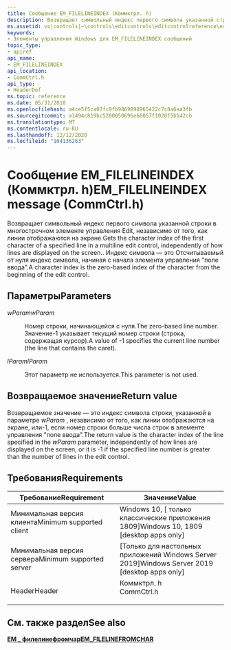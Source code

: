 ```yaml
---
title: Сообщение EM_FILELINEINDEX (Коммктрл. h)
description: Возвращает символьный индекс первого символа указанной строки в многострочном элементе управления Edit, независимо от того, как линии отображаются на экране.
ms.assetid: vs|controls|~\controls\editcontrols\editcontrolreference\editcontrolmessages\em_lineindex.htm
keywords:
- Элементы управления Windows для EM_FILELINEINDEX сообщений
topic_type:
- apiref
api_name:
- EM_FILELINEINDEX
api_location:
- CommCtrl.h
api_type:
- HeaderDef
ms.topic: reference
ms.date: 05/31/2018
ms.openlocfilehash: a4ce5f5ca07fc9fb9869898965422c7c8a6aa3fb
ms.sourcegitcommit: a1494c819bc5200050696e66057f1020f5b142cb
ms.translationtype: MT
ms.contentlocale: ru-RU
ms.lasthandoff: 12/12/2020
ms.locfileid: "104136263"
---
```

# <a name="em_filelineindex-message-commctrlh"></a><span data-ttu-id="71b57-104">Сообщение EM_FILELINEINDEX (Коммктрл. h)</span><span class="sxs-lookup"><span data-stu-id="71b57-104">EM_FILELINEINDEX message (CommCtrl.h)</span></span>

<span data-ttu-id="71b57-105">Возвращает символьный индекс первого символа указанной строки в многострочном элементе управления Edit, независимо от того, как линии отображаются на экране.</span><span class="sxs-lookup"><span data-stu-id="71b57-105">Gets the character index of the first character of a specified line in a multiline edit control, independently of how lines are displayed on the screen..</span></span> <span data-ttu-id="71b57-106">Индекс символа — это Отсчитываемый от нуля индекс символа, начиная с начала элемента управления "поле ввода".</span><span class="sxs-lookup"><span data-stu-id="71b57-106">A character index is the zero-based index of the character from the beginning of the edit control.</span></span>

## <a name="parameters"></a><span data-ttu-id="71b57-107">Параметры</span><span class="sxs-lookup"><span data-stu-id="71b57-107">Parameters</span></span>

<dl> <dt>

<span data-ttu-id="71b57-108">*wParam*</span><span class="sxs-lookup"><span data-stu-id="71b57-108">*wParam*</span></span> 
</dt> <dd>

<span data-ttu-id="71b57-109">Номер строки, начинающейся с нуля.</span><span class="sxs-lookup"><span data-stu-id="71b57-109">The zero-based line number.</span></span> <span data-ttu-id="71b57-110">Значение-1 указывает текущий номер строки (строка, содержащая курсор).</span><span class="sxs-lookup"><span data-stu-id="71b57-110">A value of -1 specifies the current line number (the line that contains the caret).</span></span>

</dd> <dt>

<span data-ttu-id="71b57-111">*lParam*</span><span class="sxs-lookup"><span data-stu-id="71b57-111">*lParam*</span></span> 
</dt> <dd>

<span data-ttu-id="71b57-112">Этот параметр не используется.</span><span class="sxs-lookup"><span data-stu-id="71b57-112">This parameter is not used.</span></span>

</dd> </dl>

## <a name="return-value"></a><span data-ttu-id="71b57-113">Возвращаемое значение</span><span class="sxs-lookup"><span data-stu-id="71b57-113">Return value</span></span>

<span data-ttu-id="71b57-114">Возвращаемое значение — это индекс символа строки, указанной в параметре *wParam* , независимо от того, как линии отображаются на экране, или-1, если номер строки больше числа строк в элементе управления "поле ввода".</span><span class="sxs-lookup"><span data-stu-id="71b57-114">The return value is the character index of the line specified in the *wParam* parameter, independently of how lines are displayed on the screen, or it is -1 if the specified line number is greater than the number of lines in the edit control.</span></span>

## <a name="requirements"></a><span data-ttu-id="71b57-115">Требования</span><span class="sxs-lookup"><span data-stu-id="71b57-115">Requirements</span></span>



| <span data-ttu-id="71b57-116">Требование</span><span class="sxs-lookup"><span data-stu-id="71b57-116">Requirement</span></span> | <span data-ttu-id="71b57-117">Значение</span><span class="sxs-lookup"><span data-stu-id="71b57-117">Value</span></span> |
|-------------------------------------|----------------------------------------------------------------------------------------------------------|
| <span data-ttu-id="71b57-118">Минимальная версия клиента</span><span class="sxs-lookup"><span data-stu-id="71b57-118">Minimum supported client</span></span><br/> | <span data-ttu-id="71b57-119">Windows 10, \[ только классические приложения 1809\]</span><span class="sxs-lookup"><span data-stu-id="71b57-119">Windows 10, 1809 \[desktop apps only\]</span></span><br/>                                                           |
| <span data-ttu-id="71b57-120">Минимальная версия сервера</span><span class="sxs-lookup"><span data-stu-id="71b57-120">Minimum supported server</span></span><br/> | <span data-ttu-id="71b57-121">\[Только для настольных приложений Windows Server 2019\]</span><span class="sxs-lookup"><span data-stu-id="71b57-121">Windows Server 2019 \[desktop apps only\]</span></span><br/>                                                     |
| <span data-ttu-id="71b57-122">Header</span><span class="sxs-lookup"><span data-stu-id="71b57-122">Header</span></span><br/>                   | <dl> <span data-ttu-id="71b57-123"><dt>Коммктрл. h</dt></span><span class="sxs-lookup"><span data-stu-id="71b57-123"><dt>CommCtrl.h</dt></span></span> </dl> |



## <a name="see-also"></a><span data-ttu-id="71b57-124">См. также раздел</span><span class="sxs-lookup"><span data-stu-id="71b57-124">See also</span></span>

<dl> <dt>

[<span data-ttu-id="71b57-125">**EM \_ филелинефромчар**</span><span class="sxs-lookup"><span data-stu-id="71b57-125">**EM\_FILELINEFROMCHAR**</span></span>](em-filelinefromchar.md)
</dt> </dl>

 

 





